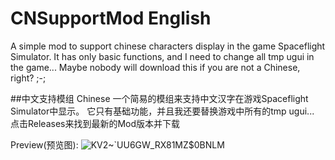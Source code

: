 # CNSupportMod English
A simple mod to support chinese characters display in the game Spaceflight Simulator.
It has only basic functions, and I need to change all tmp ugui in the game...
Maybe nobody will download this if you are not a Chinese, right? ;-;

##中文支持模组 Chinese
一个简易的模组来支持中文汉字在游戏Spaceflight Simulator中显示。
它只有基础功能，并且我还要替换游戏中所有的tmp ugui...
点击Releases来找到最新的Mod版本并下载

Preview(预览图):
![KV2~`UU6GW_RX81MZ$0BNLM](https://github.com/AstarLC4036/CNSupportMod/assets/126248249/2760b655-a011-46da-a3ae-29d8f3c19231)
